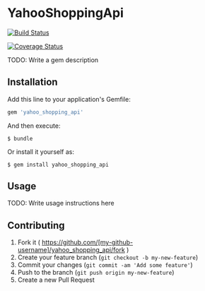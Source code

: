 # YahooShoppingApi

[![Build Status](https://travis-ci.org/kamiya54/yahoo_shopping_api.svg)](https://travis-ci.org/kamiya54/yahoo_shopping_api)

[![Coverage Status](https://coveralls.io/repos/kamiya54/yahoo_shopping_api/badge.png)](https://coveralls.io/r/kamiya54/yahoo_shopping_api)

TODO: Write a gem description

## Installation

Add this line to your application's Gemfile:

```ruby
gem 'yahoo_shopping_api'
```

And then execute:

    $ bundle

Or install it yourself as:

    $ gem install yahoo_shopping_api

## Usage

TODO: Write usage instructions here

## Contributing

1. Fork it ( https://github.com/[my-github-username]/yahoo_shopping_api/fork )
2. Create your feature branch (`git checkout -b my-new-feature`)
3. Commit your changes (`git commit -am 'Add some feature'`)
4. Push to the branch (`git push origin my-new-feature`)
5. Create a new Pull Request
